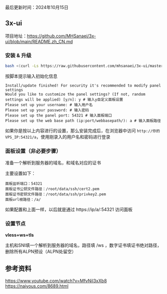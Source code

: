 最后更新时间：2024年10月15日

## 3x-ui

项目地址：https://github.com/MHSanaei/3x-ui/blob/main/README.zh_CN.md

### 安装 & 升级

```bash
bash <(curl -Ls https://raw.githubusercontent.com/mhsanaei/3x-ui/master/install.sh)
```

按脚本提示输入初始化信息

``` 
Install/update finished! For security it's recommended to modify panel settings 
Would you like to customize the panel settings? (If not, random settings will be applied) [y/n]: y # 输入y自定义面板设置
Please set up your username: # 输入用户名
Please set up your password: # 输入密码
Please set up the panel port: 54321 # 输入面板端口
Please set up the web base path (ip:port/webbasepath/): a # 输入面板路径
```

如果你是按以上内容进行的设置，那么安装完成后，在浏览器中访问 `http://你的VPS_IP:54321/a`，使用刚录入的用户名和密码进行登录

### 面板设置（非必要步骤）

准备一个解析到服务器的域名，和域名对应的证书

主要设置如下：

```
面板监听端口：54321
面板证书公钥文件路径：/root/data/ssh/cert2.pem
面板证书密钥文件路径：/root/data/ssh/privkey2.pem
面板url根路径：/a/
```

如果配置和上面一样，以后就是通过 https://ip/a/:54321 访问面板

### 设置节点

**vless+ws+tls**

主机和SNI填一个解析到服务器的域名，路径填 /ws ，数字证书填证书绝对路径，删除所有ALPN预设（ALPN处留空）



## 参考资料

https://www.youtube.com/watch?v=MfvNiI3xXb8
https://naiyous.com/8689.html